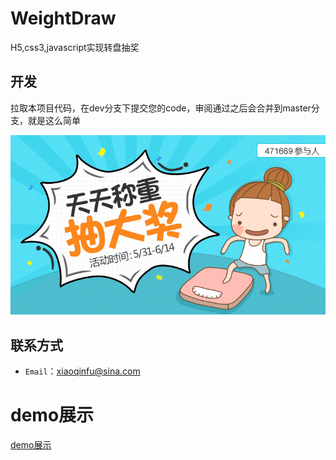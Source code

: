 ﻿# WeightDraw
H5,css3,javascript实现转盘抽奖

## 开发

拉取本项目代码，在dev分支下提交您的code，审阅通过之后会合并到master分支，就是这么简单

![images](https://github.com/Fuxiaoqin/WeightDraw/blob/master/images/weight.jpg?raw=true)

## 联系方式

- `Email`：xiaoqinfu@sina.com

# demo展示
[demo展示](https://fuxiaoqin.github.io/WeightDraw/index.html)

